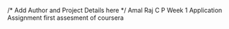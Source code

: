 /* Add Author and Project Details here */
Amal Raj C P
Week 1 Application Assignment 
first assesment of coursera
